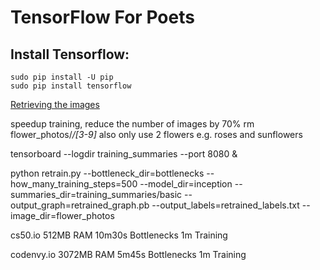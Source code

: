 # TensorFlow For Poets

## Install Tensorflow:

    sudo pip install -U pip  
    sudo pip install tensorflow 

[Retrieving the images](https://codelabs.developers.google.com/codelabs/tensorflow-for-poets/#3)

speedup training, reduce the number of images by 70%
rm flower_photos/*/[3-9]*
also only use 2 flowers e.g. roses and sunflowers

tensorboard --logdir training_summaries --port 8080 &

python retrain.py   --bottleneck_dir=bottlenecks   --how_many_training_steps=500   --model_dir=inception  --summaries_dir=training_summaries/basic   --output_graph=retrained_graph.pb   --output_labels=retrained_labels.txt   --image_dir=flower_photos

cs50.io     512MB RAM
10m30s  Bottlenecks
1m      Training

codenvy.io  3072MB RAM
5m45s   Bottlenecks
1m      Training